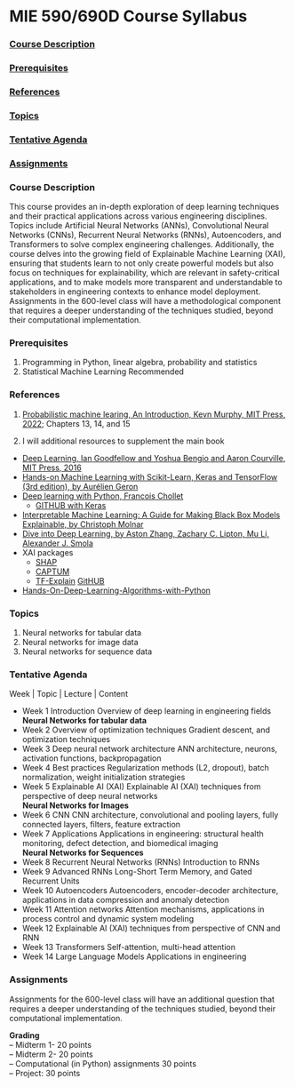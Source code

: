 # MIE 590/690D Course Syllabus
### [Course Description](#CourseDescription)
### [Prerequisites](#Prerequisites)
### [References](#References)
### [Topics](#Topics)
### [Tentative Agenda](#TentativeAgenda)
### [Assignments](#Assignments)

### <a id="CourseDescription"></a> Course Description
This course provides an in-depth exploration of deep learning techniques and their practical applications across various engineering disciplines. Topics include Artificial Neural Networks (ANNs), Convolutional Neural Networks (CNNs), Recurrent Neural Networks (RNNs), Autoencoders, and Transformers to solve complex engineering challenges. Additionally, the course delves into the growing field of Explainable Machine Learning (XAI), ensuring that students learn to not only create powerful models but also focus on techniques for explainability, which are relevant in safety-critical applications, and to make models more transparent and understandable to stakeholders in engineering contexts to enhance model deployment. Assignments in the 600-level class will have a methodological component that requires a deeper understanding of the techniques studied, beyond their computational implementation. 

### <a id="Prerequisites"></a> Prerequisites   
1.	Programming in Python, linear algebra, probability and statistics
2.	Statistical Machine Learning Recommended

### <a id="References"></a> References  

1. [Probabilistic machine learing, An Introduction, Kevn Murphy, MIT Press, 2022](https://probml.github.io/pml-book/book1.html); Chapters 13, 14, and 15      

2.  I will additional resources to supplement the main book
* [Deep Learning, Ian Goodfellow and Yoshua Bengio and Aaron Courville, MIT Press, 2016](http://www.deeplearningbook.org)
* [Hands-on Machine Learning with Scikit-Learn, Keras and TensorFlow (3rd edition), by Aurélien Geron](https://github.com/ageron/handson-ml3)
* [Deep learning with Python, Francois Chollet](https://sourestdeeds.github.io/pdf/Deep%20Learning%20with%20Python.pdf)
  * [GITHUB with Keras](https://github.com/fchollet/deep-learning-with-python-notebooks/blob/master/README.md)
* [Interpretable Machine Learning: A Guide for Making Black Box Models Explainable, by Christoph Molnar](https://christophm.github.io/interpretable-ml-book/)
* [Dive into Deep Learning, by Aston Zhang, Zachary C. Lipton, Mu Li, Alexander J. Smola](https://d2l.ai/index.html)
* XAI packages  
  * [SHAP](https://github.com/shap/shap#deep-learning-example-with-gradientexplainer-tensorflowkeraspytorch-models)  
  * [CAPTUM](https://captum.ai/docs/attribution_algorithms)  
  * [TF-Explain](https://pypi.org/project/tf-explain/) [GitHUB](https://github.com/sicara/tf-explain)
* [Hands-On-Deep-Learning-Algorithms-with-Python](https://github.com/PacktPublishing/Hands-On-Deep-Learning-Algorithms-with-Python/tree/master)
  

### <a id="Topics"></a> Topics  

1. Neural networks for tabular data
2. Neural networks for image data
3. Neural networks for sequence data 


### <a id="TentativeAgenda"></a> Tentative Agenda
Week	| Topic	| Lecture | Content  
* Week 1	Introduction 	Overview of deep learning in engineering fields     
**Neural Networks for tabular data**  
* Week 2	Overview of optimization techniques	Gradient descent, and optimization techniques  
* Week 3	Deep neural network architecture	ANN architecture, neurons, activation functions, backpropagation
* Week 4	Best practices	Regularization methods (L2, dropout), batch normalization, weight initialization strategies
* Week 5	Explainable AI (XAI) 	Explainable AI (XAI) techniques from perspective of deep neural networks  
**Neural Networks for Images**
* Week 6	CNN	CNN architecture, convolutional and pooling layers, fully connected layers, filters, feature extraction
* Week 7	Applications	Applications in engineering: structural health monitoring, defect detection, and biomedical imaging  
**Neural Networks for Sequences**
* Week 8	Recurrent Neural Networks (RNNs)	Introduction to RNNs
* Week 9	Advanced RNNs	 Long-Short Term Memory, and Gated Recurrent Units
* Week 10	Autoencoders	Autoencoders, encoder-decoder architecture, applications in data compression and anomaly detection
* Week 11	Attention networks	Attention mechanisms, applications in process control and dynamic system modeling
* Week 12	Explainable AI (XAI) techniques from perspective of CNN and RNN
* Week 13	Transformers	Self-attention, multi-head attention
* Week 14	Large Language Models 	Applications in engineering

### <a id="Assignments"></a> Assignments
Assignments for the 600-level class will have an additional question that requires a deeper understanding of the techniques studied, beyond their computational implementation.  

**Grading**  
–	Midterm 1- 20 points  
–	Midterm 2- 20 points  
–	Computational (in Python) assignments 30 points  
–	Project: 30 points 






